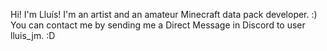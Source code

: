 Hi! I'm Lluís! I'm an artist and an amateur Minecraft data pack developer. :)
You can contact me by sending me a Direct Message in Discord to user lluis_jm. :D

